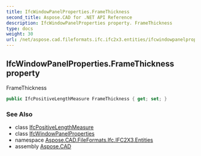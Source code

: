 ```yaml
---
title: IfcWindowPanelProperties.FrameThickness
second_title: Aspose.CAD for .NET API Reference
description: IfcWindowPanelProperties property. FrameThickness
type: docs
weight: 30
url: /net/aspose.cad.fileformats.ifc.ifc2x3.entities/ifcwindowpanelproperties/framethickness/
---
```

## IfcWindowPanelProperties.FrameThickness property

FrameThickness

```csharp
public IfcPositiveLengthMeasure FrameThickness { get; set; }
```

### See Also

* class [IfcPositiveLengthMeasure](../../../aspose.cad.fileformats.ifc.ifc2x3.types/ifcpositivelengthmeasure/)
* class [IfcWindowPanelProperties](../)
* namespace [Aspose.CAD.FileFormats.Ifc.IFC2X3.Entities](../../ifcwindowpanelproperties/)
* assembly [Aspose.CAD](../../../)


